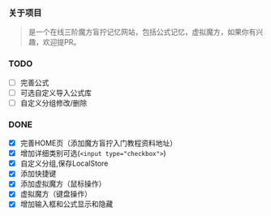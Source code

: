 ### 关于项目
> 是一个在线三阶魔方盲拧记忆网站，包括公式记忆，虚拟魔方，如果你有兴趣，欢迎提PR。

### TODO
- [ ] 完善公式
- [ ] 可选自定义导入公式库
- [ ] 自定义分组修改/删除

### DONE
- [x] 完善HOME页（添加魔方盲拧入门教程资料地址）
- [x] 增加详细类别可选(`<input type="checkbox">`)
- [x] 自定义分组,保存LocalStore
- [x] 添加快捷键
- [x] 添加虚拟魔方（鼠标操作）
- [x] 虚拟魔方（键盘操作）
- [x] 增加输入框和公式显示和隐藏